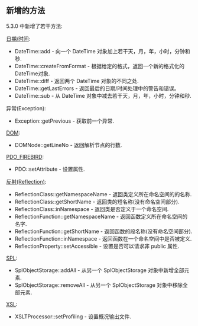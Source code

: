 新增的方法
----------

5.3.0 中新增了若干方法:

<a href="/book/datetime.html" class="link">日期/时间</a>:

-   <span class="simpara"> <span class="function">DateTime::add</span> -
    向一个 <span class="classname">DateTime</span>
    对象加上若干天，月，年，小时，分钟和秒. </span>
-   <span class="simpara"> <span
    class="function">DateTime::createFromFormat</span> -
    根据给定的格式，返回一个新的格式化的<span
    class="classname">DateTime</span>对象. </span>
-   <span class="simpara"> <span
    class="function">DateTime::diff</span> - 返回两个 <span
    class="classname">DateTime</span> 对象的不同之处. </span>
-   <span class="simpara"> <span
    class="function">DateTime::getLastErrors</span> -
    返回最后的日期/时间处理中的警告和错误。 </span>
-   <span class="simpara"> <span class="function">DateTime::sub</span> -
    从 <span class="classname">DateTime</span>
    对象中减去若干天，月，年，小时，分钟和秒. </span>

<span class="classname">异常(Exception)</span>:

-   <span class="simpara"> <span
    class="function">Exception::getPrevious</span> - 获取前一个异常.
    </span>

<a href="/book/dom.html" class="link">DOM</a>:

-   <span class="simpara"> <span
    class="function">DOMNode::getLineNo</span> - 返回解析节点的行数.
    </span>

<a href="/book/pdo.html#Firebird%20(PDO)" class="link">PDO_FIREBIRD</a>:

-   <span class="simpara"> <span
    class="function">PDO::setAttribute</span> - 设置属性. </span>

<a href="/book/reflection.html" class="link">反射(Reflection)</a>:

-   <span class="simpara"> <span
    class="methodname">ReflectionClass::getNamespaceName</span> -
    返回类定义所在命名空间的的名称. </span>
-   <span class="simpara"> <span
    class="methodname">ReflectionClass::getShortName</span> -
    返回类的短名称(没有命名空间部分). </span>
-   <span class="simpara"> <span
    class="methodname">ReflectionClass::inNamespace</span> -
    返回类是否定义于一个命名空间. </span>
-   <span class="simpara"> <span
    class="methodname">ReflectionFunction::getNamespaceName</span> -
    返回函数定义所在命名空间的名字. </span>
-   <span class="simpara"> <span
    class="methodname">ReflectionFunction::getShortName</span> -
    返回函数的段名称(没有命名空间部分). </span>
-   <span class="simpara"> <span
    class="methodname">ReflectionFunction::inNamespace</span> -
    返回函数在一个命名空间中是否被定义. </span>
-   <span class="simpara"> <span
    class="methodname">ReflectionProperty::setAccessible</span> -
    设置是否可以请求非 public 属性. </span>

<a href="/book/spl.html" class="link">SPL</a>:

-   <span class="simpara"> <span
    class="function">SplObjectStorage::addAll</span> - 从另一个
    SplObjectStorage 对象中新增全部元素. </span>
-   <span class="simpara"> <span
    class="function">SplObjectStorage::removeAll</span> - 从另一个
    SplObjectStorage 对象中移除全部元素. </span>

<a href="/book/xsl.html" class="link">XSL</a>:

-   <span class="simpara"> <span
    class="function">XSLTProcessor::setProfiling</span> -
    设置概况输出文件. </span>
